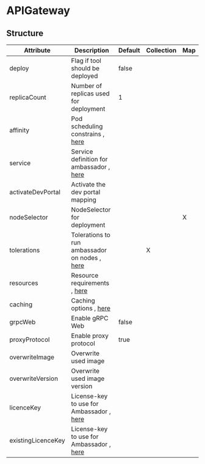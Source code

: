 # APIGateway 
 

## Structure 
 

| Attribute          | Description                                                                        | Default | Collection | Map  |
| ------------------ | ---------------------------------------------------------------------------------- | ------- | ---------- | ---  |
| deploy             | Flag if tool should be deployed                                                    |  false  |            |      |
| replicaCount       | Number of replicas used for deployment                                             |  1      |            |      |
| affinity           | Pod scheduling constrains , [here](k8s/Affinity/Affinity.md)                       |         |            |      |
| service            | Service definition for ambassador , [here](AmbassadorService/AmbassadorService.md) |         |            |      |
| activateDevPortal  | Activate the dev portal mapping                                                    |         |            |      |
| nodeSelector       | NodeSelector for deployment                                                        |         |            | X    |
| tolerations        | Tolerations to run ambassador on nodes , [here](k8s/Tolerations/Tolerations.md)    |         | X          |      |
| resources          | Resource requirements , [here](k8s/Resources/Resources.md)                         |         |            |      |
| caching            | Caching options , [here](Caching/Caching.md)                                       |         |            |      |
| grpcWeb            | Enable gRPC Web                                                                    |  false  |            |      |
| proxyProtocol      | Enable proxy protocol                                                              |  true   |            |      |
| overwriteImage     | Overwrite used image                                                               |         |            |      |
| overwriteVersion   | Overwrite used image version                                                       |         |            |      |
| licenceKey         | License-key to use for Ambassador , [here](secret/Secret/Secret.md)                |         |            |      |
| existingLicenceKey | License-key to use for Ambassador , [here](secret/Existing/Existing.md)            |         |            |      |